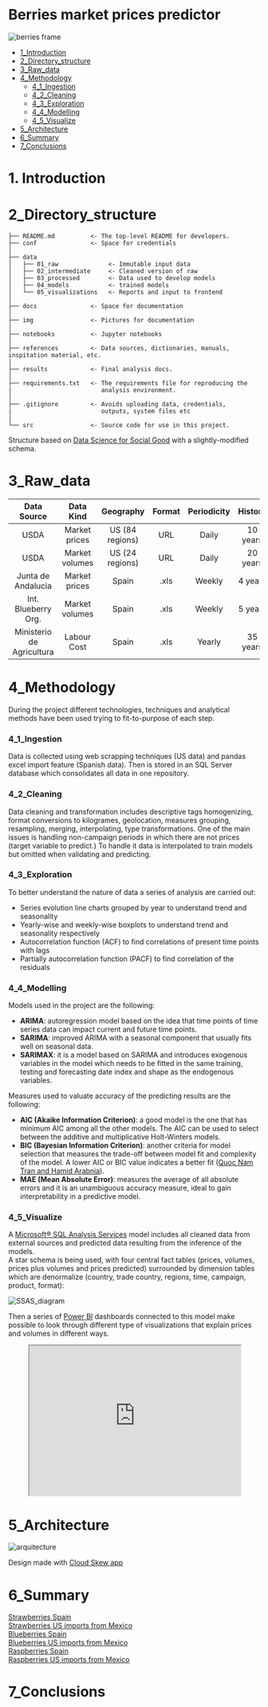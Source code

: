 # Berries market prices predictor
![berries frame](/img/berries_frame.jpg)

* [1_Introduction](#1_Introduction)
* [2_Directory_structure](#2_Directory_structure)
* [3_Raw_data](#3_Raw_data)
* [4_Methodology](#4_Methodology)
  * [4_1_Ingestion](#4_1_Ingestion)
  * [4_2_Cleaning](#4_2_Cleaning)
  * [4_3_Exploration](#4_3_Exploration)
  * [4_4_Modelling](#4_4_Modelling)
  * [4_5_Visualize](#4_5_Visualize)  
* [5_Architecture](#5_Architecture)
* [6_Summary](#6_Summary)
* [7_Conclusions](#7_Conclusions)

# 1. Introduction

# 2_Directory_structure
```
├── README.md          <- The top-level README for developers.
├── conf               <- Space for credentials
│
├── data
│   ├── 01_raw              <- Immutable input data
│   ├── 02_intermediate     <- Cleaned version of raw
│   ├── 03_processed        <- Data used to develop models
│   ├── 04_models           <- trained models
│   └── 05_visualizations   <- Reports and input to frontend
│
├── docs               <- Space for documentation
│
├── img                <- Pictures for documentation
│
├── notebooks          <- Jupyter notebooks
│
├── references         <- Data sources, dictionaries, manuals, inspitation material, etc.
│
├── results            <- Final analysis docs.
│
├── requirements.txt   <- The requirements file for reproducing the 
|                         analysis environment.
│
├── .gitignore         <- Avoids uploading data, credentials, 
|                         outputs, system files etc
│
└── src                <- Source code for use in this project.
```

Structure based on [Data Science for Social Good](https://github.com/dssg/hitchhikers-guide/blob/master/sources/curriculum/0_before_you_start/pipelines-and-project-workflow/README.md) with a slightly-modified schema.

# 3_Raw_data

| Data Source | Data Kind | Geography | Format | Periodicity | History | Rows |
| :---: | :---: | :---: | :---: | :---: | :---: | :---: |
| USDA | Market prices | US (84 regions) | URL | Daily | 10 years | 40000 |
| USDA | Market volumes | US (24 regions) | URL | Daily | 20 years | 150000 |
| Junta de Andalucia | Market prices | Spain | .xls | Weekly | 4 years | 500 |
| Int. Blueberry Org. | Market volumes | Spain | .xls | Weekly | 5 years | 3000 |
| Ministerio de Agricultura | Labour Cost | Spain | .xls | Yearly | 35 years | 35 |

# 4_Methodology

During the project different technologies, techniques and analytical methods have been used trying to fit-to-purpose of each step.

### 4_1_Ingestion

Data is collected using web scrapping techniques (US data) and pandas excel import feature (Spanish data). Then is stored in an SQL Server database which consolidates all data in one repository.

### 4_2_Cleaning

Data cleaning and transformation includes descriptive tags homogenizing, format conversions to kilogrames, geolocation, measures grouping, resampling, merging, interpolating, type transformations.
One of the main issues is handling non-campaign periods in which there are not prices (target variable to predict.) To handle it data is interpolated to train models but omitted when validating and predicting.

### 4_3_Exploration

To better understand the nature of data a series of analysis are carried out:
* Series evolution line charts grouped by year to understand trend and seasonality
* Yearly-wise and weekly-wise boxplots to understand trend and seasonality respectively
* Autocorrelation function (ACF) to find correlations of present time points with lags
* Partially autocorrelation function (PACF) to find correlation of the residuals

### 4_4_Modelling

Models used in the project are the following:
* **ARIMA**: autoregression model based on the idea that time points of time series data can impact current and future time points.
* **SARIMA**: improved ARIMA with a seasonal component that usually fits well on seasonal data.
* **SARIMAX**: it is a model based on SARIMA and introduces exogenous variables in the model which needs to be fitted in the same training, testing and forecasting date index and shape as the endogenous variables.

Measures used to valuate accuracy of the predicting results are the following:
* **AIC (Akaike Information Criterion)**: a good model is the one that has minimum AIC among all the other models. The AIC can be used to select between the additive and multiplicative Holt-Winters models.
* **BIC (Bayesian Information Criterion)**: another criteria for model selection that measures the trade-off between model fit and complexity of the model. A lower AIC or BIC value indicates a better fit ([Quoc Nam Tran and Hamid Arabnia](https://www.sciencedirect.com/book/9780128025086/emerging-trends-in-computational-biology-bioinformatics-and-systems-biology)).
* **MAE (Mean Absolute Error)**: measures the average of all absolute errors and it is an unambiguous accuracy measure, ideal to gain interpretability in a predictive model.


### 4_5_Visualize

A [Microsoft® SQL Analysis Services](https://docs.microsoft.com/es-es/analysis-services/ssas-overview?view=asallproducts-allversions) model includes all cleaned data from external sources and predicted data resulting from the inference of the models.
<br>A star schema is being used, with four central fact tables (prices, volumes, prices plus volumes and prices predicted) surrounded by dimension tables which are denormalize (country, trade country, regions, time, campaign, product, format):

![SSAS_diagram](/img/SSAS_diagram.JPG)

Then a series of [Power BI]([https://powerbi.microsoft.com/es-es/]) dashboards connected to this model make possible to look through different type of visualizations that explain prices and volumes in different ways.

<figure class="PwBI_dashboard">
  <iframe src="https://app.powerbi.com/view?r=eyJrIjoiM2IxYzg3OGItY2U5YS00ZWU0LTk0YTktZjcyYWNmZGM3YjM3IiwidCI6IjFkOGU3NzE5LWI2ZjctNGI3ZS1hN2IxLTliOTk3NTI5NTEyMiIsImMiOjh9&pageName=ReportSection" style="width:100%; height:300px;"></iframe>
</figure>

# 5_Architecture

![arquitecture](/img/arquitecture.jpg)

Design made with [Cloud Skew app](https://www.cloudskew.com/)

# 6_Summary

[Strawberries Spain](https://github.com/matozqui/Berries_Pricing/blob/master/data/02_intermediate/exloratory_analysis/STRAWBERRIES_ES_ES_std.pdf)
<br>[Strawberries US imports from Mexico](https://github.com/matozqui/Berries_Pricing/blob/master/data/02_intermediate/exloratory_analysis/STRAWBERRIES_US_MX_med.pdf)
<br>[Blueberries Spain](https://github.com/matozqui/Berries_Pricing/blob/master/data/02_intermediate/exloratory_analysis/BLUEBERRIES_ES_ES_std.pdf)
<br>[Blueberries US imports from Mexico](https://github.com/matozqui/Berries_Pricing/blob/master/data/02_intermediate/exloratory_analysis/BLUEBERRIES_US_MX_std.pdf)
<br>[Raspberries Spain](https://github.com/matozqui/Berries_Pricing/blob/master/data/02_intermediate/exloratory_analysis/RASPBERRIES_ES_ES_std.pdf)
<br>[Raspberries US imports from Mexico](https://github.com/matozqui/Berries_Pricing/blob/master/data/02_intermediate/exloratory_analysis/RASPBERRIES_US_MX_std.pdf)

# 7_Conclusions


